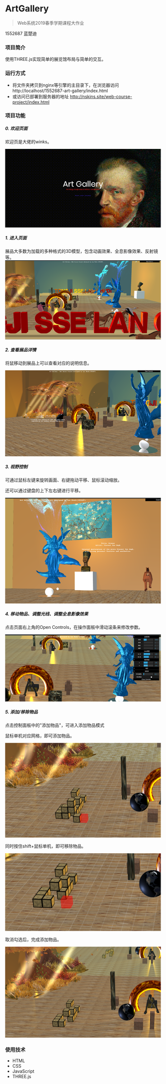 # ArtGallery

> Web系统2019春季学期课程大作业

1552687 蓝楚迪

### 项目简介

使用THREE.js实现简单的展览馆布局与简单的交互。

### 运行方式

- 将文件夹拷贝到nginx等引擎的主目录下，在浏览器访问http://localhost/1552687-art-gallery/index.html
- 或访问已部署到服务器的地址 http://nskins.site/web-course-project/index.html

### 项目功能

##### 0. 欢迎页面

欢迎页是大佬的winks。

![image-20190619163655334](assets/welcome.png)

##### 1. 进入页面

展品大多数为加载的多种格式的3D模型，包含动画效果、全息影像效果、反射镜等。![image-20190619163951579](assets/index.png)

##### 2. 查看展品详情

将鼠移动到展品上可以查看对应的说明信息。

![image-20190619164138924](assets/detail-info.png)

##### 3. 视野控制

可通过鼠标左键来旋转画面、右键拖动平移、鼠标滚动缩放。

还可以通过键盘的上下左右键进行平移。

![image-20190619164306724](assets/camera-controls.png)

##### 4. 移动物品、调整光线、调整全息影像效果

点击页面右上角的Open Controls，在操作面板中滑动滚条来修改参数。

![image-20190619164739004](assets/move-items.png)

##### 5. 添加/移除物品

点击控制面板中的"添加物品"，可进入添加物品模式

鼠标单机对应网格，即可添加物品。

![image-20190619165142165](assets/add-items.png)

同时按住shift+鼠标单机，即可移除物品。

![image-20190619165244145](assets/remove-items.png)

取消勾选后，完成添加物品。

![image-20190619165325279](assets/add-done.png)

### 使用技术

* HTML
* CSS
* JavaScript
* THREE.js

